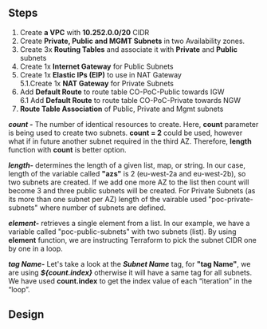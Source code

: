 ## Steps
 1.  Create **a VPC** with **10.252.0.0/20** CIDR <br> 
 2.  Create **Private, Public and MGMT Subnets** in two Availability zones.<br>
 3.  Create 3x **Routing Tables** and associate it with **Private** and **Public** subnets <br> 
 4.  Create 1x **Internet Gateway** for Public Subnets <br> 
 5.  Create 1x **Elastic IPs (EIP)** to use in NAT Gateway <br>
 5.1.Create 1x **NAT Gateway** for Private Subnets  <br>
 6.  Add **Default Route** to route table CO-PoC-Public towards IGW <br>
 6.1 Add **Default Route** to route table CO-PoC-Private towards NGW <br>
 7.  **Route Table Association** of Public, Private and Mgmt subnets 


 
***count -*** The number of identical resources to create. Here, **count** parameter is being used to create two subnets.  **count = 2** could be used, however what if in future another subnet required in the third AZ. Therefore, **length** function with **count** is better option. <br>

***length-*** determines the length of a given list, map, or string. In our case, length of the variable called **"azs"** is 2 (eu-west-2a and eu-west-2b), so two subnets are created. If we add one more AZ to the list then count will become 3 and three public subnets will be created. For Private Subnets (as its more than one subnet per AZ) length of the vairable used "poc-private-subnets" where number of subnets are defined.   <br>

***element-*** retrieves a single element from a list. In our example, we have a variable called "poc-public-subnets" with two subnets (list). By using **element** function, we are instructing Terraform to pick the subnet CIDR one by one in a loop. <br>

***tag Name-*** Let's take a look at the ***Subnet Name*** tag, for **"tag Name"**, we are using _**${count.index}**_ otherwise it will have a same tag for all subnets. We have used **count.index** to get the index value of each “iteration” in the “loop”. <br>


## Design 

